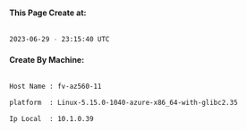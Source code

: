
   
#### This Page Create at:

```bash

2023-06-29 - 23:15:40 UTC

```

#### Create By Machine:

```bash

Host Name : fv-az560-11

platform  : Linux-5.15.0-1040-azure-x86_64-with-glibc2.35

Ip Local  : 10.1.0.39

```

